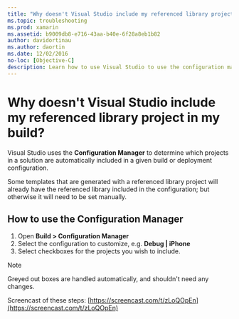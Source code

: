 ```yaml
---
title: "Why doesn't Visual Studio include my referenced library project in my build?"
ms.topic: troubleshooting
ms.prod: xamarin
ms.assetid: b9009db8-e716-43aa-b40e-6f28a8eb1b82
author: davidortinau
ms.author: daortin
ms.date: 12/02/2016
no-loc: [Objective-C]
description: Learn how to use Visual Studio to use the configuration manager to determine which projects in a solution are included in a build or development configuration.
---
```


# Why doesn't Visual Studio include my referenced library project in my build?

Visual Studio uses the **Configuration Manager** to determine which projects in a solution are automatically included in a given build or deployment configuration.

Some templates that are generated with a referenced library project will already have the referenced library included in the configuration; but otherwise it will need to be set manually.

## How to use the Configuration Manager

1. Open **Build > Configuration Manager**
2. Select the configuration to customize, e.g. **Debug | iPhone**
3. Select checkboxes for the projects you wish to include.

> [!NOTE]
> Greyed out boxes are handled automatically, and shouldn't need any changes.

Screencast of these steps: [https://screencast.com/t/zLoQOpEn](https://screencast.com/t/zLoQOpEn)
